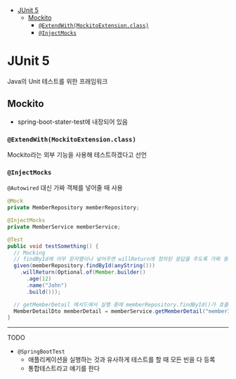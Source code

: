- [JUnit 5](#junit-5)
  - [Mockito](#mockito)
    - [`@ExtendWith(MockitoExtension.class)`](#extendwithmockitoextensionclass)
    - [`@InjectMocks`](#injectmocks)

# JUnit 5
Java의 Unit 테스트를 위한 프래임워크

## Mockito
- spring-boot-stater-test에 내장되어 있음

### `@ExtendWith(MockitoExtension.class)`
Mockito라는 외부 기능을 사용해 테스트하겠다고 선언

### `@InjectMocks`
`@Autowired` 대신 가짜 객체를 넣어줄 때 사용
```java
@Mock
private MemberRepository memberRepository;

@InjectMocks
private MemberService memberService;

@Test
public void testSomething() {
  // Mocking
  // findById에 아무 문자열이나 넣어주면 willReturn에 정의된 응답을 주도록 가짜 동작을 만들어두는 것
  given(memberRepository.findById(anyString()))
    .willReturn(Optional.of(Member.builder()
      .age(12)
      .name("John")
      .build()));

  // getMemberDetail 메서드에서 실행 중에 memberRepository.findById()가 호출되는 부분이 나오면 위의 willReturn에 정의된 응답을 받게 된다
  MemberDetailDto memberDetail = memberService.getMemberDetail("memberId");
}
```

---

TODO
- `@SpringBootTest`
  - 애플리케이션을 실행하는 것과 유사하게 테스트를 할 때 모든 빈을 다 등록
  - 통합테스트라고 얘기를 한다